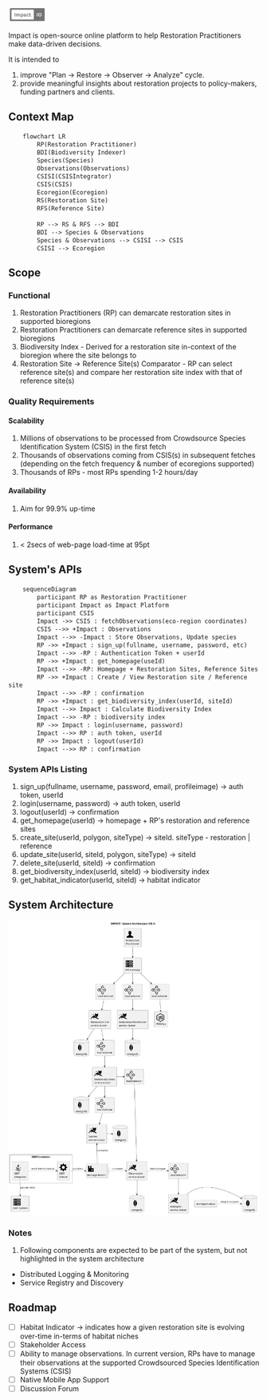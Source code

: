 <img src="impact.png" alt="impact" width="15%"/>

Impact is open-source online platform to help Restoration Practitioners make data-driven decisions. 

It is intended to
1. improve "Plan -> Restore -> Observer -> Analyze" cycle.
2. provide meaningful insights about restoration projects to policy-makers, funding partners and clients.

## Context Map
```mermaid
    flowchart LR
        RP(Restoration Practitioner)
        BDI(Biodiversity Indexer)
        Species(Species)
        Observations(Observations)
        CSISI(CSISIntegrator)
        CSIS(CSIS)
        Ecoregion(Ecoregion)
        RS(Restoration Site)
        RFS(Reference Site)
        
        RP --> RS & RFS --> BDI
        BDI --> Species & Observations
        Species & Observations --> CSISI --> CSIS
        CSISI --> Ecoregion            
```


## Scope
### Functional
1. Restoration Practitioners (RP) can demarcate restoration sites in supported bioregions
2. Restoration Practitioners can demarcate reference sites in supported bioregions
3. Biodiversity Index - Derived for a restoration site in-context of the bioregion where the site belongs to
4. Restoration Site -> Reference Site(s) Comparator - RP can select reference site(s) and compare her restoration site index with that of reference site(s)

### Quality Requirements
#### Scalability
1. Millions of observations to be processed from Crowdsource Species Identification System (CSIS) in the first fetch
2. Thousands of observations coming from CSIS(s) in subsequent fetches (depending on the fetch frequency & number of ecoregions supported)
3. Thousands of RPs - most RPs spending 1-2 hours/day

#### Availability
1. Aim for 99.9% up-time

#### Performance
1. < 2secs of web-page load-time at 95pt

## System's APIs
```mermaid
    sequenceDiagram
        participant RP as Restoration Practitioner
        participant Impact as Impact Platform
        participant CSIS
        Impact ->> CSIS : fetchObservations(eco-region coordinates)
        CSIS -->> +Impact : Observations
        Impact -->> -Impact : Store Observations, Update species
        RP ->> +Impact : sign_up(fullname, username, password, etc)
        Impact -->> -RP : Authentication Token + userId
        RP ->> +Impact : get_homepage(useId)
        Impact -->> -RP: Homepage + Restoration Sites, Reference Sites
        RP ->> +Impact : Create / View Restoration site / Reference site
        Impact -->> -RP : confirmation
        RP ->> +Impact : get_biodiversity_index(userId, siteId)
        Impact -->> Impact : Calculate Biodiversity Index
        Impact -->> -RP : biodiversity index
        RP ->> Impact : login(username, password)
        Impact -->> RP : auth token, userId
        RP ->> Impact : logout(userId)
        Impact -->> RP : confirmation             
```

### System APIs Listing
1. sign_up(fullname, username, password, email, profileimage) -> auth token, userId
2. login(username, password) -> auth token, userId
3. logout(userId) -> confirmation
4. get_homepage(userId) -> homepage + RP's restoration and reference sites
5. create_site(userId, polygon, siteType) -> siteId. siteType - restoration | reference
6. update_site(userId, siteId, polygon, siteType) -> siteId
7. delete_site(userId, siteId) -> confirmation
8. get_biodiversity_index(userId, siteId) -> biodiversity index
9. get_habitat_indicator(userId, siteId) -> habitat indicator

## System Architecture
![System Architecture!](System_Architecture-IMPACT___System_Architecture__V0_1_.png)

### Notes
1. Following components are expected to be part of the system, but not highlighted in the system architecture
- Distributed Logging & Monitoring
- Service Registry and Discovery

## Roadmap
- [ ] Habitat Indicator -> indicates how a given restoration site is evolving over-time in-terms of habitat niches
- [ ] Stakeholder Access
- [ ] Ability to manage observations. In current version, RPs have to manage their observations at the supported Crowdsourced Species Identification Systems (CSIS)
- [ ] Native Mobile App Support
- [ ] Discussion Forum
